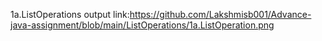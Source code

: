 1a.ListOperations output link:https://github.com/Lakshmisb001/Advance-java-assignment/blob/main/ListOperations/1a.ListOperation.png

